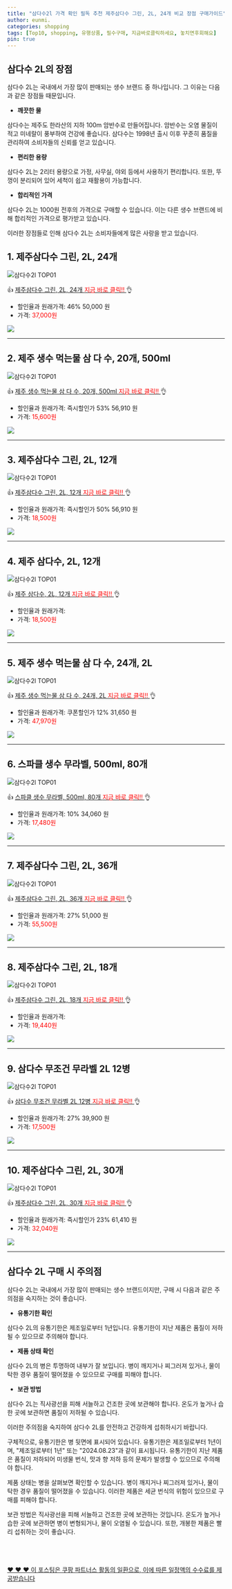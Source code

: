 ```yaml
---
title: "삼다수2l 가격 확인 필독 추천 제주삼다수 그린, 2L, 24개 비교 장점 구매가이드"
author: eunmi.
categories: shopping
tags: [Top10, shopping, 유행상품, 필수구매, 지금바로클릭하세요, 놓치면후회해요]
pin: true
---
```

**<h2>삼다수 2L의 장점</h2>**

삼다수 2L는 국내에서 가장 많이 판매되는 생수 브랜드 중 하나입니다. 그 이유는 다음과 같은 장점들 때문입니다.

* **깨끗한 물**

삼다수는 제주도 한라산의 지하 100m 암반수로 만들어집니다. 암반수는 오염 물질이 적고 미네랄이 풍부하여 건강에 좋습니다. 삼다수는 1998년 출시 이후 꾸준히 품질을 관리하여 소비자들의 신뢰를 얻고 있습니다.

* **편리한 용량**

삼다수 2L는 2리터 용량으로 가정, 사무실, 야외 등에서 사용하기 편리합니다. 또한, 뚜껑이 분리되어 있어 세척이 쉽고 재활용이 가능합니다.

* **합리적인 가격**

삼다수 2L는 1000원 전후의 가격으로 구매할 수 있습니다. 이는 다른 생수 브랜드에 비해 합리적인 가격으로 평가받고 있습니다.

이러한 장점들로 인해 삼다수 2L는 소비자들에게 많은 사랑을 받고 있습니다.

   

## 1. 제주삼다수 그린, 2L, 24개

![삼다수2l TOP01](https://thumbnail10.coupangcdn.com/thumbnails/remote/230x230ex/image/vendor_inventory/95be/afae674942a991a59d32f9e6f552d16a3a6dafae1c8de086e919ecebc379.png)


👍 [제주삼다수 그린, 2L, 24개 <font color=red> 지금 바로 클릭!! </font> ](https://link.coupang.com/re/AFFSDP?lptag=AF3617701&subid=GithubCoopas&pageKey=7666070794&traceid=V0-153&itemId=19365622542&vendorItemId=85435270791) 👌 


- 할인율과 원래가격: 46%  50,000   원
- 가격: <span style='color:red'>37,000원</span>

[![](/discount_price.png)](https://link.coupang.com/re/AFFSDP?lptag=AF3617701&subid=GithubCoopas&pageKey=7666070794&traceid=V0-153&itemId=19365622542&vendorItemId=85435270791)

---


   

## 2. 제주 생수 먹는물 삼 다 수, 20개, 500ml

![삼다수2l TOP01](https://thumbnail8.coupangcdn.com/thumbnails/remote/230x230ex/image/vendor_inventory/e69a/57ede719f5447550c134f59408c4a5e93f2ad6aee662fe84d1b2dccd0fa0.jpg)


👍 [제주 생수 먹는물 삼 다 수, 20개, 500ml <font color=red> 지금 바로 클릭!! </font> ](https://link.coupang.com/re/AFFSDP?lptag=AF3617701&subid=GithubCoopas&pageKey=7713836324&traceid=V0-153&itemId=20684540246&vendorItemId=87667662015) 👌 


- 할인율과 원래가격: 즉시할인가 53%  56,910   원
- 가격: <span style='color:red'>15,600원</span>

[![](/discount_price.png)](https://link.coupang.com/re/AFFSDP?lptag=AF3617701&subid=GithubCoopas&pageKey=7713836324&traceid=V0-153&itemId=20684540246&vendorItemId=87667662015)

---


   

## 3. 제주삼다수 그린, 2L, 12개

![삼다수2l TOP01](https://thumbnail10.coupangcdn.com/thumbnails/remote/230x230ex/image/vendor_inventory/c06b/f46eecbbfba47265e42f609aeecb11d1c8d3f914f7125566d7e7ed366198.jpg)


👍 [제주삼다수 그린, 2L, 12개 <font color=red> 지금 바로 클릭!! </font> ](https://link.coupang.com/re/AFFSDP?lptag=AF3617701&subid=GithubCoopas&pageKey=7666070794&traceid=V0-153&itemId=16569434481&vendorItemId=86802024910) 👌 


- 할인율과 원래가격: 즉시할인가 50%  56,910   원
- 가격: <span style='color:red'>18,500원</span>

[![](/discount_price.png)](https://link.coupang.com/re/AFFSDP?lptag=AF3617701&subid=GithubCoopas&pageKey=7666070794&traceid=V0-153&itemId=16569434481&vendorItemId=86802024910)

---


   

## 4. 제주 삼다수, 2L, 12개

![삼다수2l TOP01](https://thumbnail8.coupangcdn.com/thumbnails/remote/230x230ex/image/vendor_inventory/b2d2/451f4b0b358fdb85ed50112c919cbb0533899c87a37f7457110e9679ac9d.png)


👍 [제주 삼다수, 2L, 12개 <font color=red> 지금 바로 클릭!! </font> ](https://link.coupang.com/re/AFFSDP?lptag=AF3617701&subid=GithubCoopas&pageKey=5585425593&traceid=V0-153&itemId=20271971689&vendorItemId=85656303641) 👌 


- 할인율과 원래가격: 
- 가격: <span style='color:red'>18,500원</span>

[![](/discount_price.png)](https://link.coupang.com/re/AFFSDP?lptag=AF3617701&subid=GithubCoopas&pageKey=5585425593&traceid=V0-153&itemId=20271971689&vendorItemId=85656303641)

---


   

## 5. 제주 생수 먹는물 삼 다 수, 24개, 2L

![삼다수2l TOP01](https://thumbnail6.coupangcdn.com/thumbnails/remote/230x230ex/image/vendor_inventory/a475/4f6945b6dfe0d37875bdee6b57150c0d3d0d228e54d5c7d455de749a8f60.jpg)


👍 [제주 생수 먹는물 삼 다 수, 24개, 2L <font color=red> 지금 바로 클릭!! </font> ](https://link.coupang.com/re/AFFSDP?lptag=AF3617701&subid=GithubCoopas&pageKey=7713836324&traceid=V0-153&itemId=20684540252&vendorItemId=87687745530) 👌 


- 할인율과 원래가격: 쿠폰할인가 12%  31,650   원
- 가격: <span style='color:red'>47,970원</span>

[![](/discount_price.png)](https://link.coupang.com/re/AFFSDP?lptag=AF3617701&subid=GithubCoopas&pageKey=7713836324&traceid=V0-153&itemId=20684540252&vendorItemId=87687745530)

---


   

## 6. 스파클 생수 무라벨, 500ml, 80개

![삼다수2l TOP01](https://thumbnail8.coupangcdn.com/thumbnails/remote/230x230ex/image/vendor_inventory/d44f/6b1661095a47910bc140d9e8655af8f468229e8151b4d2265b873ed41193.jpg)


👍 [스파클 생수 무라벨, 500ml, 80개 <font color=red> 지금 바로 클릭!! </font> ](https://link.coupang.com/re/AFFSDP?lptag=AF3617701&subid=GithubCoopas&pageKey=6830320694&traceid=V0-153&itemId=18186654859&vendorItemId=83406358881) 👌 


- 할인율과 원래가격: 10%  34,060   원
- 가격: <span style='color:red'>17,480원</span>

[![](/discount_price.png)](https://link.coupang.com/re/AFFSDP?lptag=AF3617701&subid=GithubCoopas&pageKey=6830320694&traceid=V0-153&itemId=18186654859&vendorItemId=83406358881)

---


   

## 7. 제주삼다수 그린, 2L, 36개

![삼다수2l TOP01](https://thumbnail10.coupangcdn.com/thumbnails/remote/230x230ex/image/vendor_inventory/c06b/f46eecbbfba47265e42f609aeecb11d1c8d3f914f7125566d7e7ed366198.jpg)


👍 [제주삼다수 그린, 2L, 36개 <font color=red> 지금 바로 클릭!! </font> ](https://link.coupang.com/re/AFFSDP?lptag=AF3617701&subid=GithubCoopas&pageKey=7666070794&traceid=V0-153&itemId=16612054328&vendorItemId=87723257400) 👌 


- 할인율과 원래가격: 27%  51,000   원
- 가격: <span style='color:red'>55,500원</span>

[![](/discount_price.png)](https://link.coupang.com/re/AFFSDP?lptag=AF3617701&subid=GithubCoopas&pageKey=7666070794&traceid=V0-153&itemId=16612054328&vendorItemId=87723257400)

---


   

## 8. 제주삼다수 그린, 2L, 18개

![삼다수2l TOP01](https://thumbnail8.coupangcdn.com/thumbnails/remote/230x230ex/image/retail/images/7218667840130901-2b339fcd-7b81-41bd-86ff-c0c83b8cff73.jpg)


👍 [제주삼다수 그린, 2L, 18개 <font color=red> 지금 바로 클릭!! </font> ](https://link.coupang.com/re/AFFSDP?lptag=AF3617701&subid=GithubCoopas&pageKey=7666070794&traceid=V0-153&itemId=19365622548&vendorItemId=86478559177) 👌 


- 할인율과 원래가격: 
- 가격: <span style='color:red'>19,440원</span>

[![](/discount_price.png)](https://link.coupang.com/re/AFFSDP?lptag=AF3617701&subid=GithubCoopas&pageKey=7666070794&traceid=V0-153&itemId=19365622548&vendorItemId=86478559177)

---


   

## 9. 삼다수 무조건 무라벨 2L 12병

![삼다수2l TOP01](https://thumbnail6.coupangcdn.com/thumbnails/remote/230x230ex/image/vendor_inventory/5917/3c4239f36472316c8f8877c040b9d7e2f4ef5a121d5b1fb16ec43b04c88b.jpg)


👍 [삼다수 무조건 무라벨 2L 12병 <font color=red> 지금 바로 클릭!! </font> ](https://link.coupang.com/re/AFFSDP?lptag=AF3617701&subid=GithubCoopas&pageKey=7713148492&traceid=V0-153&itemId=20681056396&vendorItemId=87041215750) 👌 


- 할인율과 원래가격: 27%  39,900   원
- 가격: <span style='color:red'>17,500원</span>

[![](/discount_price.png)](https://link.coupang.com/re/AFFSDP?lptag=AF3617701&subid=GithubCoopas&pageKey=7713148492&traceid=V0-153&itemId=20681056396&vendorItemId=87041215750)

---


   

## 10. 제주삼다수 그린, 2L, 30개

![삼다수2l TOP01](https://thumbnail8.coupangcdn.com/thumbnails/remote/230x230ex/image/retail/images/1155993779030235-73a182ae-9b94-41d2-b97c-7404ba4a773f.jpg)


👍 [제주삼다수 그린, 2L, 30개 <font color=red> 지금 바로 클릭!! </font> ](https://link.coupang.com/re/AFFSDP?lptag=AF3617701&subid=GithubCoopas&pageKey=7666070794&traceid=V0-153&itemId=19365622537&vendorItemId=86478559169) 👌 


- 할인율과 원래가격: 즉시할인가 23%  61,410   원
- 가격: <span style='color:red'>32,040원</span>

[![](/discount_price.png)](https://link.coupang.com/re/AFFSDP?lptag=AF3617701&subid=GithubCoopas&pageKey=7666070794&traceid=V0-153&itemId=19365622537&vendorItemId=86478559169)

---
**<h2>삼다수 2L 구매 시 주의점</h2>**

삼다수 2L는 국내에서 가장 많이 판매되는 생수 브랜드이지만, 구매 시 다음과 같은 주의점을 숙지하는 것이 좋습니다.

* **유통기한 확인**

삼다수 2L의 유통기한은 제조일로부터 1년입니다. 유통기한이 지난 제품은 품질이 저하될 수 있으므로 주의해야 합니다.

* **제품 상태 확인**

삼다수 2L의 병은 투명하여 내부가 잘 보입니다. 병이 깨지거나 찌그러져 있거나, 물이 탁한 경우 품질이 떨어졌을 수 있으므로 구매를 피해야 합니다.

* **보관 방법**

삼다수 2L는 직사광선을 피해 서늘하고 건조한 곳에 보관해야 합니다. 온도가 높거나 습한 곳에 보관하면 품질이 저하될 수 있습니다.

이러한 주의점을 숙지하여 삼다수 2L를 안전하고 건강하게 섭취하시기 바랍니다.

구체적으로, 유통기한은 병 뒷면에 표시되어 있습니다. 유통기한은 제조일로부터 1년이며, "제조일로부터 1년" 또는 "2024.08.23"과 같이 표시됩니다. 유통기한이 지난 제품은 품질이 저하되어 미생물 번식, 맛과 향 저하 등의 문제가 발생할 수 있으므로 주의해야 합니다.

제품 상태는 병을 살펴보면 확인할 수 있습니다. 병이 깨지거나 찌그러져 있거나, 물이 탁한 경우 품질이 떨어졌을 수 있습니다. 이러한 제품은 세균 번식의 위험이 있으므로 구매를 피해야 합니다.

보관 방법은 직사광선을 피해 서늘하고 건조한 곳에 보관하는 것입니다. 온도가 높거나 습한 곳에 보관하면 병이 변형되거나, 물이 오염될 수 있습니다. 또한, 개봉한 제품은 빨리 섭취하는 것이 좋습니다.<br><br><br><br><br> [ ❤ ❤ ❤ 이 포스팅은 쿠팡 파트너스 활동의 일환으로, 이에 따른 일정액의 수수료를 제공받습니다](https://link.coupang.com/a/bcEFyh)